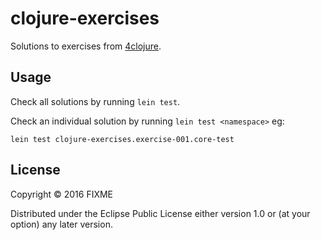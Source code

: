 # clojure-exercises

Solutions to exercises from [4clojure](www.4clojure.com).

## Usage

Check all solutions by running `lein test`.

Check an individual solution by running `lein test <namespace>` eg:

`lein test clojure-exercises.exercise-001.core-test`

## License

Copyright © 2016 FIXME

Distributed under the Eclipse Public License either version 1.0 or (at
your option) any later version.
